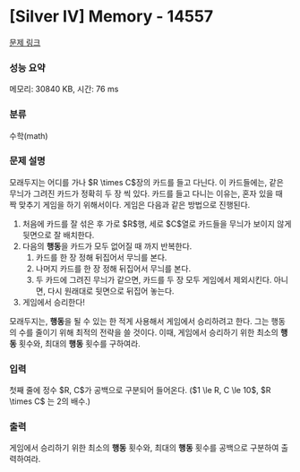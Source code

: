 # [Silver IV] Memory - 14557 

[문제 링크](https://www.acmicpc.net/problem/14557) 

### 성능 요약

메모리: 30840 KB, 시간: 76 ms

### 분류

수학(math)

### 문제 설명

<p>모래두지는 어디를 가나 $R \times C$장의 카드를 들고 다닌다. 이 카드들에는, 같은 무늬가 그려진 카드가 정확히 두 장 씩 있다.  카드를 들고 다니는 이유는, 혼자 있을 때 짝 맞추기 게임을 하기 위해서이다. 게임은 다음과 같은 방법으로 진행된다.</p>

<ol>
	<li>처음에 카드를 잘 섞은 후 가로 $R$행, 세로 $C$열로 카드들을 무늬가 보이지 않게 뒷면으로 잘 배치한다.</li>
	<li>다음의 <strong>행동</strong>을 카드가 모두 없어질 때 까지 반복한다.
	<ol>
		<li>카드를 한 장 정해 뒤집어서 무늬를 본다.</li>
		<li>나머지 카드를 한 장 정해 뒤집어서 무늬를 본다.</li>
		<li>두 카드에 그려진 무늬가 같으면, 카드를 두 장 모두 게임에서 제외시킨다. 아니면, 다시 원래대로 뒷면으로 뒤집어 놓는다.</li>
	</ol>
	</li>
	<li>게임에서 승리한다!</li>
</ol>

<p>모래두지는, <strong>행동</strong>을 될 수 있는 한 적게 사용해서 게임에서 승리하려고 한다. 그는 행동의 수를 줄이기 위해 최적의 전략을 쓸 것이다. 이때, 게임에서 승리하기 위한 최소의 <strong>행동</strong> 횟수와, 최대의 <strong>행동</strong> 횟수를 구하여라. </p>

### 입력 

 <p>첫째 줄에 정수 $R, C$가 공백으로 구분되어 들어온다. ($1 \le R, C \le 10$, $R \times C$ 는 2의 배수.)</p>

### 출력 

 <p>게임에서 승리하기 위한 최소의 <strong>행동</strong> 횟수와, 최대의 <strong>행동</strong> 횟수를 공백으로 구분하여 출력하여라.</p>

